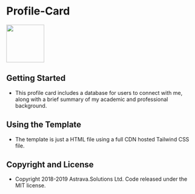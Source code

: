 # Profile-Card
<a href="URL_REDIRECT" target="blank"><img align="center" src="https://i.giphy.com/media/v1.Y2lkPTc5MGI3NjExZTYxN3B3Y3hhb2gzbGVyM2FtazdtcTg4cjNlcHl0MnpkZTh1cW92eCZlcD12MV9pbnRlcm5hbF9naWZfYnlfaWQmY3Q9Zw/J2hADbFB22351mKf8y/giphy.gif" height="100"/></a>


## Getting Started
* This profile card includes a database for users to connect with me, along with a brief summary of my academic and professional background.

## Using the Template

* The template is just a HTML file using a full CDN hosted Tailwind CSS file.

## Copyright and License

* Copyright 2018-2019 Astrava.Solutions Ltd. Code released under the MIT license.
